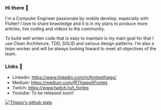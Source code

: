 ### Hi there 👋

I'm a Computer Engineer passionate by mobile develop, especially with Flutter!
I love to share knwoledge and it is in my plans to produce more articles, live coding and videos to the community.

To build well writen code that is easy to maintain is my main goal for that I use Clean Architeture, TDD, SOLID and various design patterns. I'm also a team worker and will be always looking foward to meet all objectives of the team.

### Links 🔗

- Linkedin: https://www.linkedin.com/in/fontesthiago/
- Medium: https://medium.com/@ThiagoSFontes
- Twitch: https://www.twitch.tv/t_fontes
- Youtube: To be released soon!

[![Thiago's github stats](https://github-readme-stats.vercel.app/api?username=ThiagoFontes&show_icons=true&theme=dark)](https://github.com/anuraghazra/github-readme-stats)

<!--
**ThiagoFontes/ThiagoFontes** is a ✨ _special_ ✨ repository because its `README.md` (this file) appears on your GitHub profile.

Here are some ideas to get you started:

- 🔭 I’m currently working on ...
- 🌱 I’m currently learning ...
- 👯 I’m looking to collaborate on ...
- 🤔 I’m looking for help with ...
- 💬 Ask me about ...
- 📫 How to reach me: ...
- 😄 Pronouns: ...
- ⚡ Fun fact: ...
-->
